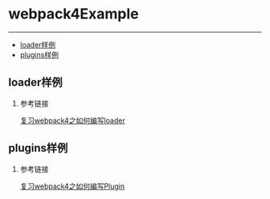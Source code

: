 # webpack4Example

--------------------

* [loader样例](#loader样例)
* [plugins样例](#plugins样例)


## loader样例

1. 参考链接

    [复习webpack4之如何编写loader](https://juejin.im/post/5cf6777ff265da1bcd37c56f)

## plugins样例

1. 参考链接

    [复习webpack4之如何编写Plugin](https://juejin.im/post/5cf7c6c0f265da1bd1464728)